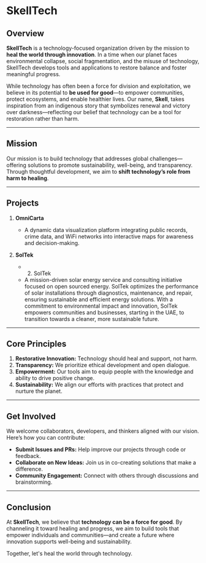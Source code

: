 # SkellTech

## Overview
**SkellTech** is a technology-focused organization driven by the mission to **heal the world through innovation**. In a time when our planet faces environmental collapse, social fragmentation, and the misuse of technology, SkellTech develops tools and applications to restore balance and foster meaningful progress.

While technology has often been a force for division and exploitation, we believe in its potential to **be used for good**—to empower communities, protect ecosystems, and enable healthier lives. Our name, **Skell**, takes inspiration from an indigenous story that symbolizes renewal and victory over darkness—reflecting our belief that technology can be a tool for restoration rather than harm.

---

## Mission
Our mission is to build technology that addresses global challenges—offering solutions to promote sustainability, well-being, and transparency. Through thoughtful development, we aim to **shift technology’s role from harm to healing**.

---

## Projects
1. **OmniCarta**  
   - A dynamic data visualization platform integrating public records, crime data, and WiFi networks into interactive maps for awareness and decision-making.

2. **SolTek**
   - 	2.	SolTek
	-	A mission-driven solar energy service and consulting initiative focused on open sourced energy. SolTek optimizes the performance of solar installations through diagnostics, maintenance, and repair, ensuring sustainable and efficient energy solutions. With a commitment to environmental impact and innovation, SolTek empowers communities and businesses, starting in the UAE, to transition towards a cleaner, more sustainable future.
---

## Core Principles
1. **Restorative Innovation:** Technology should heal and support, not harm.
2. **Transparency:** We prioritize ethical development and open dialogue.
3. **Empowerment:** Our tools aim to equip people with the knowledge and ability to drive positive change.
4. **Sustainability:** We align our efforts with practices that protect and nurture the planet.

---

## Get Involved
We welcome collaborators, developers, and thinkers aligned with our vision. Here’s how you can contribute:
- **Submit Issues and PRs:** Help improve our projects through code or feedback.
- **Collaborate on New Ideas:** Join us in co-creating solutions that make a difference.
- **Community Engagement:** Connect with others through discussions and brainstorming.

---

## Conclusion
At **SkellTech**, we believe that **technology can be a force for good**. By channeling it toward healing and progress, we aim to build tools that empower individuals and communities—and create a future where innovation supports well-being and sustainability.

Together, let's heal the world through technology.
